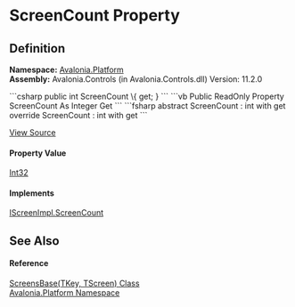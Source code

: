 # ScreenCount Property




## Definition
**Namespace:** <a href="N_Avalonia_Platform">Avalonia.Platform</a>  
**Assembly:** Avalonia.Controls (in Avalonia.Controls.dll) Version: 11.2.0

<Tabs groupId="api-code-preview">
<TabItem value="csharp" label="C#">
```csharp
public int ScreenCount \{ get; }
```
</TabItem>
<TabItem value="vb" label="VB">
```vb
Public ReadOnly Property ScreenCount As Integer
	Get
```
</TabItem>
<TabItem value="fsharp" label="F#">
```fsharp
abstract ScreenCount : int with get
override ScreenCount : int with get
```
</TabItem>
</Tabs>



<a href="https://github.com/AvaloniaUI/Avalonia/tree/master/src/Avalonia.Controls/Platform/IScreenImpl.cs#L55" title="View the source code">View Source</a>



#### Property Value
<a href="https://learn.microsoft.com/dotnet/api/system.int32" target="_blank" rel="noopener noreferrer">Int32</a>

#### Implements
<a href="P_Avalonia_Platform_IScreenImpl_ScreenCount">IScreenImpl.ScreenCount</a>  


## See Also


#### Reference
<a href="T_Avalonia_Platform_ScreensBase_2">ScreensBase(TKey, TScreen) Class</a>  
<a href="N_Avalonia_Platform">Avalonia.Platform Namespace</a>  
